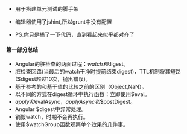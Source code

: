  - 用于搭建单元测试的脚手架

 - 编辑器使用了jshint,所以grunt中没有配置

 - PS.你只是捅了一下代码，直到看起来似乎都对齐了

 #### 第一部分总结

 - Angular的脏检查的两面过程：$watch和$digest。
 - 脏检查回路(当最后的watch干净时提前结束digest)，TTL机制将其短路($digest超过10次，抛出错误)。
 - 基于参考的和基于值的比较之前的区别（Object,NaN）。
 - 以不同的方式在digest循环中执行函数：立即使用$eval。
 - $apply和$evalAsync，$applyAsync和$$postDigest。
 - Angular $digest中异常处理。
 - 销毁watch，时期不会再执行。
 - 使用$watchGroup函数观察单个效果的几件事。
